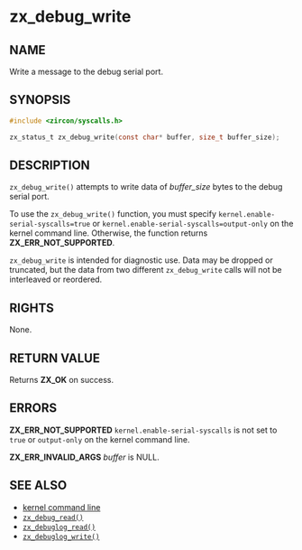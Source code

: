 # zx_debug_write

## NAME

<!-- Contents of this heading updated by update-docs-from-fidl, do not edit. -->

Write a message to the debug serial port.

## SYNOPSIS

<!-- Contents of this heading updated by update-docs-from-fidl, do not edit. -->

```c
#include <zircon/syscalls.h>

zx_status_t zx_debug_write(const char* buffer, size_t buffer_size);
```

## DESCRIPTION

`zx_debug_write()` attempts to write data of *buffer_size* bytes to the debug serial port.

To use the `zx_debug_write()` function, you must specify
`kernel.enable-serial-syscalls=true` or
`kernel.enable-serial-syscalls=output-only` on the kernel command line.
Otherwise, the function returns **ZX_ERR_NOT_SUPPORTED**.

`zx_debug_write` is intended for diagnostic use.  Data may be dropped or
truncated, but the data from two different `zx_debug_write` calls will not be
interleaved or reordered.

## RIGHTS

<!-- Contents of this heading updated by update-docs-from-fidl, do not edit. -->

None.

## RETURN VALUE

Returns **ZX_OK** on success.

## ERRORS

**ZX_ERR_NOT_SUPPORTED**  `kernel.enable-serial-syscalls` is not set to `true`
or `output-only` on the kernel command line.

**ZX_ERR_INVALID_ARGS** *buffer* is NULL.

## SEE ALSO

 - [kernel command line]
 - [`zx_debug_read()`]
 - [`zx_debuglog_read()`]
 - [`zx_debuglog_write()`]

<!-- References updated by update-docs-from-fidl, do not edit. -->

[kernel command line]: /docs/reference/kernel/kernel_cmdline.md
[`zx_debug_read()`]: debug_read.md
[`zx_debuglog_read()`]: debuglog_read.md
[`zx_debuglog_write()`]: debuglog_write.md
